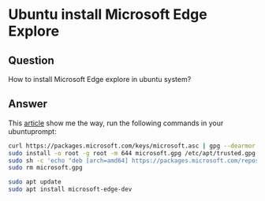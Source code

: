 # Ubuntu install Microsoft Edge Explore

## Question
How to install Microsoft Edge explore in ubuntu system?

## Answer
This [article](https://www.debugpoint.com/2020/10/how-to-install-edge-ubuntu-linux/) show me the way, run the following commands in your ubuntuprompt:

```sh
curl https://packages.microsoft.com/keys/microsoft.asc | gpg --dearmor > microsoft.gpg
sudo install -o root -g root -m 644 microsoft.gpg /etc/apt/trusted.gpg.d/
sudo sh -c 'echo "deb [arch=amd64] https://packages.microsoft.com/repos/edge stable main" > /etc/apt/sources.list.d/microsoft-edge-dev.list'
sudo rm microsoft.gpg

sudo apt update
sudo apt install microsoft-edge-dev
```

